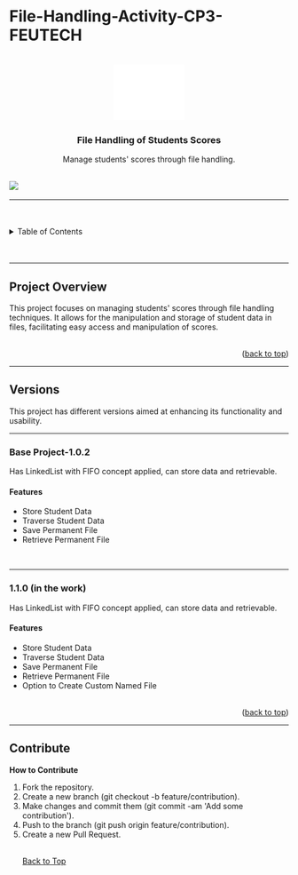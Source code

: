 # File-Handling-Activity-CP3-FEUTECH

<a name="readme-top"></a>

<!-- PROJECT LOGO -->
<br />
<div align="center">
  <a href="https://github.com/zyx-0314/">
    <img src="./Docs/nyebe_white.png" alt="Nyebe" width="130" height="100">
  </a>

  <h3 align="center">File Handling of Students Scores</h3>
</div>
<div align="center">
  Manage students' scores through file handling.
</div>

<br />

![](https://visit-counter.vercel.app/counter.png?page=zyx-0314/File-Handling-Activity-CP3-FEUTECH)

---

<br />
<br />

<!-- TABLE OF CONTENTS -->

<details>
  <summary>Table of Contents</summary>
  <ol>
    <li>
      <a href="#project-overview">Project Overview</a>
    </li>
    <li>
      <a href="#versions">Versions</a>
      <ol>
        <li>
          <a href="Base-Project-1.0.2">Version 1</a>
        </li>
      </ol>
    </li>
    <li>
      <a href="#contribute">Contribution</a>
    </li>
  </ol>
</details>

<br />
<br />

---

## Project Overview

This project focuses on managing students' scores through file handling techniques. It allows for the manipulation and storage of student data in files, facilitating easy access and manipulation of scores.

<br />

<div align="right">(<a href="#readme-top">back to top</a>)</div>

---

## Versions

This project has different versions aimed at enhancing its functionality and usability.

---

### Base Project-1.0.2
Has LinkedList with FIFO concept applied, can store data and retrievable.

#### Features
- Store Student Data
- Traverse Student Data
- Save Permanent File
- Retrieve Permanent File

<br />

---

### 1.1.0 (in the work)
Has LinkedList with FIFO concept applied, can store data and retrievable.

#### Features
- Store Student Data
- Traverse Student Data
- Save Permanent File
- Retrieve Permanent File
- Option to Create Custom Named File

<br />

<div align="right">(<a href="#readme-top">back to top</a>)</div>

---

## Contribute

**How to Contribute**

<ol>
  <li>
    Fork the repository.
  </li>
  <li>
    Create a new branch (git checkout -b feature/contribution).
  </li>
  <li>
    Make changes and commit them (git commit -am 'Add some contribution').
  </li>
  <li>
    Push to the branch (git push origin feature/contribution).
  </li>
  <li>
    Create a new Pull Request.
  </li>
<br />

[Back to Top](#readme-top)
